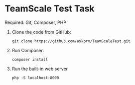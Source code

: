 # TeamScale Test Task
Required: Git, Composer, PHP

1. Clone the code from GitHub:
    ```
    git clone https://github.com/a9korn/TeamScaleTest.git
    ```

2. Run Composer:
    ```
    composer install
    ```
    
3. Run the built-in web server
    ```
    php -S localhost:8000
    ```

